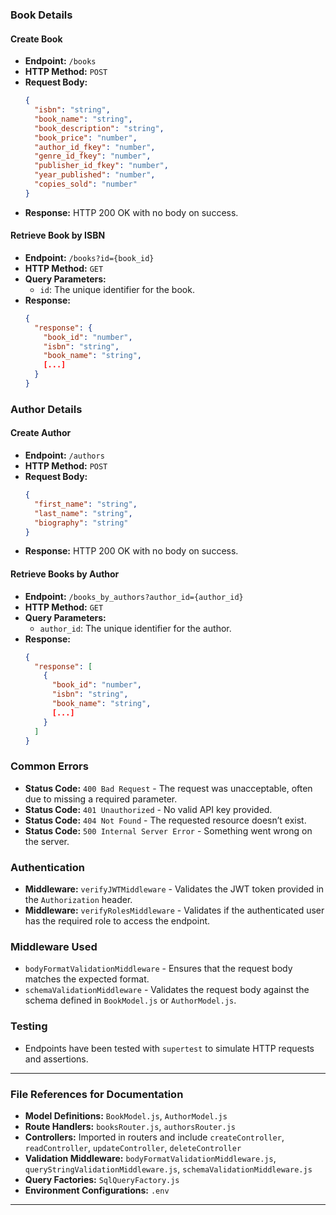 
### Book Details

#### Create Book

- **Endpoint:** `/books`
- **HTTP Method:** `POST`
- **Request Body:**
  ```json
  {
    "isbn": "string",
    "book_name": "string",
    "book_description": "string",
    "book_price": "number",
    "author_id_fkey": "number",
    "genre_id_fkey": "number",
    "publisher_id_fkey": "number",
    "year_published": "number",
    "copies_sold": "number"
  }
  ```
- **Response:** HTTP 200 OK with no body on success.

#### Retrieve Book by ISBN

- **Endpoint:** `/books?id={book_id}`
- **HTTP Method:** `GET`
- **Query Parameters:**
  - `id`: The unique identifier for the book.
- **Response:** 
  ```json
  {
    "response": {
      "book_id": "number",
      "isbn": "string",
      "book_name": "string",
      [...]
    }
  }
  ```

### Author Details

#### Create Author

- **Endpoint:** `/authors`
- **HTTP Method:** `POST`
- **Request Body:**
  ```json
  {
    "first_name": "string",
    "last_name": "string",
    "biography": "string"
  }
  ```
- **Response:** HTTP 200 OK with no body on success.

#### Retrieve Books by Author

- **Endpoint:** `/books_by_authors?author_id={author_id}`
- **HTTP Method:** `GET`
- **Query Parameters:**
  - `author_id`: The unique identifier for the author.
- **Response:**
  ```json
  {
    "response": [
      {
        "book_id": "number",
        "isbn": "string",
        "book_name": "string",
        [...]
      }
    ]
  }
  ```

### Common Errors

- **Status Code:** `400 Bad Request` - The request was unacceptable, often due to missing a required parameter.
- **Status Code:** `401 Unauthorized` - No valid API key provided.
- **Status Code:** `404 Not Found` - The requested resource doesn’t exist.
- **Status Code:** `500 Internal Server Error` - Something went wrong on the server.

### Authentication

- **Middleware:** `verifyJWTMiddleware` - Validates the JWT token provided in the `Authorization` header.
- **Middleware:** `verifyRolesMiddleware` - Validates if the authenticated user has the required role to access the endpoint.

### Middleware Used

- `bodyFormatValidationMiddleware` - Ensures that the request body matches the expected format.
- `schemaValidationMiddleware` - Validates the request body against the schema defined in `BookModel.js` or `AuthorModel.js`.

### Testing

- Endpoints have been tested with `supertest` to simulate HTTP requests and assertions.

---

### File References for Documentation

- **Model Definitions:** `BookModel.js`, `AuthorModel.js`
- **Route Handlers:** `booksRouter.js`, `authorsRouter.js`
- **Controllers:** Imported in routers and include `createController`, `readController`, `updateController`, `deleteController`
- **Validation Middleware:** `bodyFormatValidationMiddleware.js`, `queryStringValidationMiddleware.js`, `schemaValidationMiddleware.js`
- **Query Factories:** `SqlQueryFactory.js`
- **Environment Configurations:** `.env`

---

